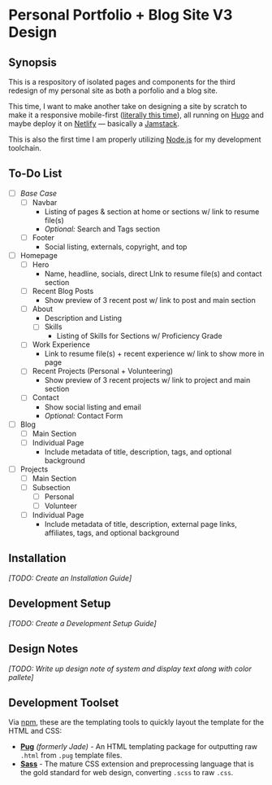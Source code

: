# Personal Portfolio + Blog Site V3 Design

## Synopsis

This is a respository of isolated pages and components for the third redesign of my personal site as both a porfolio and a blog site.

This time, I want to make another take on designing a site by scratch to make it a responsive mobile-first ([literally this time](https://dev.to/kevinpowell/stop-making-responsive-websites-the-hard-way-kgb)), all running on [Hugo](https://gohugo.io/) and maybe deploy it on [Netlify](https://www.netlify.com/) — basically a [Jamstack](https://jamstack.org/).

This is also the first time I am properly utilizing [Node.js](https://nodejs.org/en/) for my development toolchain.

## To-Do List

- [ ] _Base Case_
  - [ ] Navbar
    - Listing of pages & section at home or sections w/ link to resume file(s)
    - _Optional:_ Search and Tags section
  - [ ] Footer
    - Social listing, externals, copyright, and top
- [ ] Homepage
  - [ ] Hero
    - Name, headline, socials, direct Llnk to resume file(s) and contact section
  - [ ] Recent Blog Posts
    - Show preview of 3 recent post w/ link to post and main section
  - [ ] About
    - Description and Listing
    - [ ] Skills
      - Listing of Skills for Sections w/ Proficiency Grade
  - [ ] Work Experience
    - Link to resume file(s) + recent experience w/ link to show more in page
  - [ ] Recent Projects (Personal + Volunteering)
    - Show preview of 3 recent projects w/ link to project and main section
  - [ ] Contact
    - Show social listing and email
    - _Optional:_ Contact Form
- [ ] Blog
  - [ ] Main Section
  - [ ] Individual Page
    - Include metadata of title, description, tags, and optional background
- [ ] Projects
  - [ ] Main Section
  - [ ] Subsection
    - [ ] Personal
    - [ ] Volunteer
  - [ ] Individual Page
    - Include metadata of title, description, external page links, affiliates, tags, and optional background

## Installation

_[TODO: Create an Installation Guide]_

## Development Setup

_[TODO: Create a Development Setup Guide]_

## Design Notes

_[TODO: Write up design note of system and display text along with color pallete]_

## Development Toolset

Via [npm](https://www.npmjs.com/), these are the templating tools to quickly layout the template for the HTML and CSS:

- [**Pug**](https://pugjs.org/) _(formerly Jade)_ - An HTML templating package for outputting raw `.html` from `.pug` template files.
- [**Sass**](https://sass-lang.com/) - The mature CSS extension and preprocessing language that is the gold standard for web design, converting `.scss` to raw `.css`.
